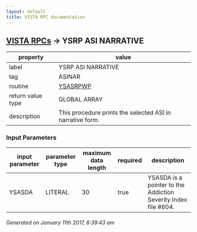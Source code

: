 ```yaml
---
layout: default
title: VISTA RPC documentation
---
```




## [VISTA RPCs](TableOfContent.md) &#8594; YSRP ASI NARRATIVE 

 property | value 
--- | --- 
 label | YSRP ASI NARRATIVE
 tag | ASINAR
 routine | [YSASRPWP](http://code.osehra.org/dox/Routine_YSASRPWP_source.html)
 return value type | GLOBAL ARRAY
 description | This procedure prints the selected ASI in narrative form.

### Input Parameters

| input parameter | parameter type | maximum data length | required | description | 
| --- | --- | --- | --- | --- | 
| YSASDA | LITERAL | 30 | true | YSASDA is a pointer to the Addiction Severity Index file #604. | 




 ###### Generated on January 11th 2017, 6:39:43 am